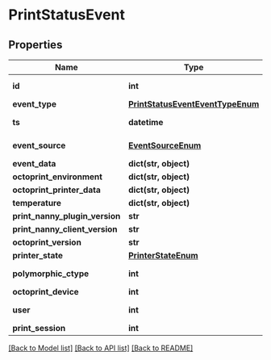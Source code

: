 # PrintStatusEvent


## Properties
Name | Type | Description | Notes
------------ | ------------- | ------------- | -------------
**id** | **int** |  | [optional] [readonly] 
**event_type** | [**PrintStatusEventEventTypeEnum**](PrintStatusEventEventTypeEnum.md) |  | 
**ts** | **datetime** |  | [optional] [readonly] 
**event_source** | [**EventSourceEnum**](EventSourceEnum.md) |  | [optional] [readonly] 
**event_data** | **dict(str, object)** |  | [optional] 
**octoprint_environment** | **dict(str, object)** |  | [optional] 
**octoprint_printer_data** | **dict(str, object)** |  | [optional] 
**temperature** | **dict(str, object)** |  | [optional] 
**print_nanny_plugin_version** | **str** |  | 
**print_nanny_client_version** | **str** |  | 
**octoprint_version** | **str** |  | 
**printer_state** | [**PrinterStateEnum**](PrinterStateEnum.md) |  | [optional] 
**polymorphic_ctype** | **int** |  | [optional] [readonly] 
**octoprint_device** | **int** |  | 
**user** | **int** |  | [optional] [readonly] 
**print_session** | **int** |  | [optional] 

[[Back to Model list]](../README.md#documentation-for-models) [[Back to API list]](../README.md#documentation-for-api-endpoints) [[Back to README]](../README.md)


